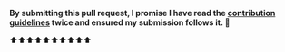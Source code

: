 **By submitting this pull request, I promise I have read the [contribution guidelines](https://github.com/tehtbl/awesome-note-taking/blob/master/contributing.md) twice and ensured my submission follows it. 🖖**

⬆⬆⬆⬆⬆⬆⬆⬆⬆⬆
